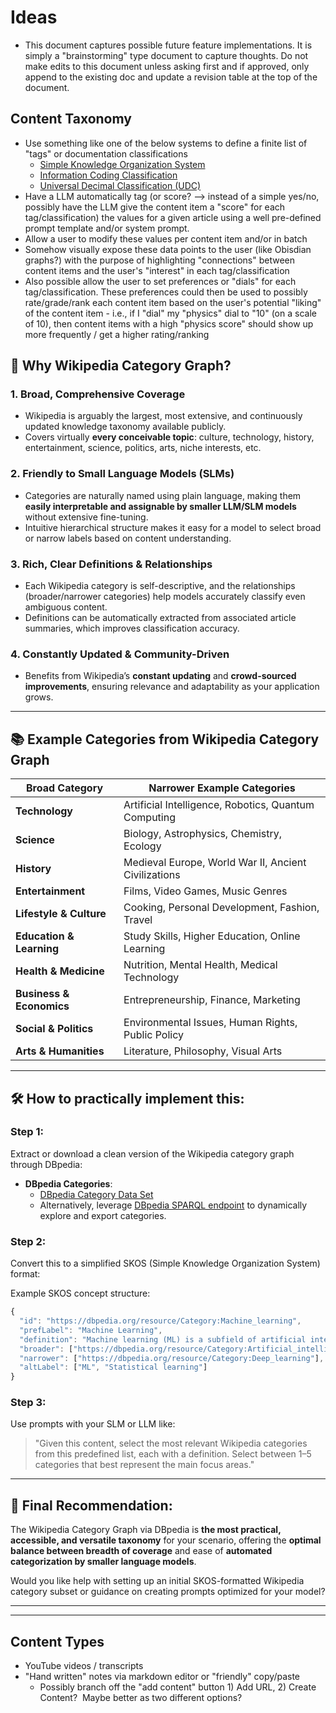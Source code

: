 # Ideas

*   This document captures possible future feature implementations. It is simply a "brainstorming" type document to capture thoughts. Do not make edits to this document unless asking first and if approved, only append to the existing doc and update a revision table at the top of the document.

## Content Taxonomy

*   Use something like one of the below systems to define a finite list of "tags" or documentation classifications 
    *   [Simple Knowledge Organization System](https://en.wikipedia.org/wiki/Simple_Knowledge_Organization_System) 
    *   [Information Coding Classification](https://en.wikipedia.org/wiki/Information_Coding_Classification) 
    *   [Universal Decimal Classification (UDC)](https://en.wikipedia.org/wiki/Universal_Decimal_Classification)
*   Have a LLM automatically tag (or score? --> instead of a simple yes/no, possibly have the LLM give the content item a "score" for each tag/classification) the values for a given article using a well pre-defined prompt template and/or system prompt.
*   Allow a user to modify these values per content item and/or in batch
*   Somehow visually expose these data points to the user (like Obisdian graphs?) with the purpose of highlighting "connections" between content items and the user's "interest" in each tag/classification
*   Also possible allow the user to set preferences or "dials" for each tag/classification. These preferences could then be used to possibly rate/grade/rank each content item based on the user's potential "liking" of the content item - i.e., if I "dial" my "physics" dial to "10" (on a scale of 10), then content items with a high "physics score" should show up more frequently / get a higher rating/ranking

## 🌟 **Why Wikipedia Category Graph?**

### 1\. **Broad, Comprehensive Coverage**

*   Wikipedia is arguably the largest, most extensive, and continuously updated knowledge taxonomy available publicly.
*   Covers virtually **every conceivable topic**: culture, technology, history, entertainment, science, politics, arts, niche interests, etc.

### 2\. **Friendly to Small Language Models (SLMs)**

*   Categories are naturally named using plain language, making them **easily interpretable and assignable by smaller LLM/SLM models** without extensive fine-tuning.
*   Intuitive hierarchical structure makes it easy for a model to select broad or narrow labels based on content understanding.

### 3\. **Rich, Clear Definitions & Relationships**

*   Each Wikipedia category is self-descriptive, and the relationships (broader/narrower categories) help models accurately classify even ambiguous content.
*   Definitions can be automatically extracted from associated article summaries, which improves classification accuracy.

### 4\. **Constantly Updated & Community-Driven**

*   Benefits from Wikipedia’s **constant updating** and **crowd-sourced improvements**, ensuring relevance and adaptability as your application grows.

---

## 📚 **Example Categories from Wikipedia Category Graph**

| Broad Category | Narrower Example Categories |
| --- | --- |
| **Technology** | Artificial Intelligence, Robotics, Quantum Computing |
| **Science** | Biology, Astrophysics, Chemistry, Ecology |
| **History** | Medieval Europe, World War II, Ancient Civilizations |
| **Entertainment** | Films, Video Games, Music Genres |
| **Lifestyle & Culture** | Cooking, Personal Development, Fashion, Travel |
| **Education & Learning** | Study Skills, Higher Education, Online Learning |
| **Health & Medicine** | Nutrition, Mental Health, Medical Technology |
| **Business & Economics** | Entrepreneurship, Finance, Marketing |
| **Social & Politics** | Environmental Issues, Human Rights, Public Policy |
| **Arts & Humanities** | Literature, Philosophy, Visual Arts |

---

## 🛠️ **How to practically implement this:**

### **Step 1:**

Extract or download a clean version of the Wikipedia category graph through DBpedia:

*   **DBpedia Categories**:
    *   [DBpedia Category Data Set](https://www.dbpedia.org/resources/category/)
    *   Alternatively, leverage [DBpedia SPARQL endpoint](https://dbpedia.org/sparql) to dynamically explore and export categories.

### **Step 2:**

Convert this to a simplified SKOS (Simple Knowledge Organization System) format:

Example SKOS concept structure:

```javascript
{
  "id": "https://dbpedia.org/resource/Category:Machine_learning",
  "prefLabel": "Machine Learning",
  "definition": "Machine learning (ML) is a subfield of artificial intelligence concerned with algorithms that improve automatically through experience.",
  "broader": ["https://dbpedia.org/resource/Category:Artificial_intelligence"],
  "narrower": ["https://dbpedia.org/resource/Category:Deep_learning"],
  "altLabel": ["ML", "Statistical learning"]
}
```

### **Step 3:**

Use prompts with your SLM or LLM like:

> "Given this content, select the most relevant Wikipedia categories from this predefined list, each with a definition. Select between 1–5 categories that best represent the main focus areas."

---

## 🚀 **Final Recommendation:**

The Wikipedia Category Graph via DBpedia is **the most practical, accessible, and versatile taxonomy** for your scenario, offering the **optimal balance between breadth of coverage** and ease of **automated categorization by smaller language models**.

Would you like help with setting up an initial SKOS-formatted Wikipedia category subset or guidance on creating prompts optimized for your model?

---

---

## Content Types

*   YouTube videos / transcripts
*   "Hand written" notes via markdown editor or "friendly" copy/paste
    *   Possibly branch off the "add content" button 1) Add URL, 2) Create Content?  Maybe better as two different options?